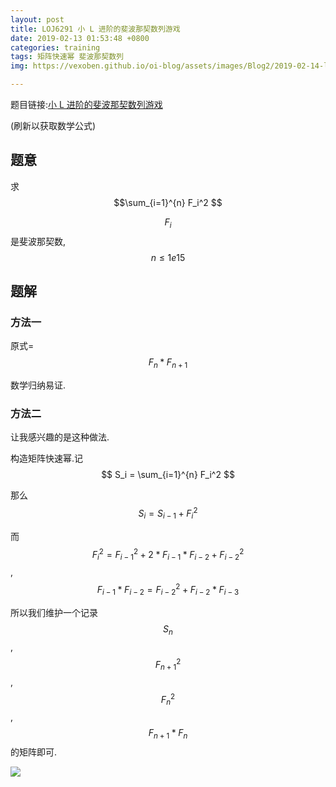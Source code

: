 ```yaml
---
layout: post
title: LOJ6291 小 L 进阶的斐波那契数列游戏
date: 2019-02-13 01:53:48 +0800
categories: training
tags: 矩阵快速幂 斐波那契数列
img: https://vexoben.github.io/oi-blog/assets/images/Blog2/2019-02-14-loj6291-小-l-进阶的斐波那契数列游戏.png

---
```


题目链接:[小 L 进阶的斐波那契数列游戏][1]

(刷新以获取数学公式)

## **题意**

求$$\sum_{i=1}^{n} F_i^2 $$

$$F_i$$是斐波那契数,$$n≤1e15$$

## **题解**

### **方法一**

原式=$$F_n * F_{n+1} $$

数学归纳易证.

### **方法二**

让我感兴趣的是这种做法.

构造矩阵快速幂.记$$ S_i = \sum_{i=1}^{n} F_i^2 $$

那么 $$ S_i = S_{i-1} + F_i^2 $$

而$$ F_i^2 = F_{i-1}^2 + 2*F_{i-1}*F_{i-2} + F_{i-2}^2 $$, $$F_{i-1}*F_{i-2}=F_{i-2}^2+F_{i-2}*F_{i-3}$$

所以我们维护一个记录 $$S_n$$, $$F_{n+1}^2$$, $$F_{n}^2$$, $$F_{n+1}*F_n$$的矩阵即可.

![][2]

[1]: https://loj.ac/problem/6291
[2]: https://vexoben.github.io/oi-blog/assets/images/Blog2/2019-02-14-loj6291-小-l-进阶的斐波那契数列游戏(2).png
